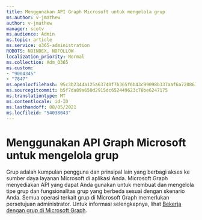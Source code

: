```yaml
---
title: Menggunakan API Graph Microsoft untuk mengelola grup
ms.author: v-jmathew
author: v-jmathew
manager: scotv
ms.audience: Admin
ms.topic: article
ms.service: o365-administration
ROBOTS: NOINDEX, NOFOLLOW
localization_priority: Normal
ms.collection: Adm_O365
ms.custom:
- "9004345"
- "7847"
ms.openlocfilehash: 95c3b2344a125a63740f7b365f6b43c99098b337aaf6a72086786ce6a7cb505d
ms.sourcegitcommit: b5f7da89a650d2915dc652449623c78be6247175
ms.translationtype: MT
ms.contentlocale: id-ID
ms.lasthandoff: 08/05/2021
ms.locfileid: "54038043"
---
```

# <a name="use-microsoft-graph-api-to-manage-groups"></a>Menggunakan API Graph Microsoft untuk mengelola grup

Grup adalah kumpulan pengguna dan prinsipal lain yang berbagi akses ke sumber daya layanan Microsoft di aplikasi Anda. Microsoft Graph menyediakan API yang dapat Anda gunakan untuk membuat dan mengelola tipe grup dan fungsionalitas grup yang berbeda sesuai dengan skenario Anda. Semua operasi terkait grup di Microsoft Graph memerlukan persetujuan administrator. Untuk informasi selengkapnya, lihat [Bekerja dengan grup di Microsoft Graph](https://docs.microsoft.com/graph/api/resources/groups-overview).
